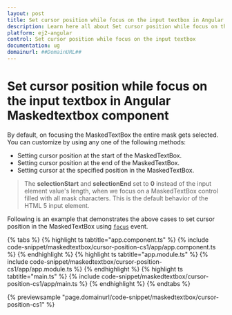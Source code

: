 ```yaml
---
layout: post
title: Set cursor position while focus on the input textbox in Angular Maskedtextbox component | Syncfusion
description: Learn here all about Set cursor position while focus on the input textbox in Syncfusion Angular Maskedtextbox component of Syncfusion Essential JS 2 and more.
platform: ej2-angular
control: Set cursor position while focus on the input textbox 
documentation: ug
domainurl: ##DomainURL##
---
```


# Set cursor position while focus on the input textbox in Angular Maskedtextbox component

By default, on focusing the MaskedTextBox the entire mask gets selected. You can customize by using any one of the following methods:

* Setting cursor position at the start of the MaskedTextBox.
* Setting cursor position at the end of the MaskedTextBox.
* Setting cursor at the specified position in the MaskedTextBox.

> The **selectionStart** and **selectionEnd** set to **0** instead of the input element value's length, when we focus on a MaskedTextBox control filled with all mask characters. This is the default behavior of the HTML 5 input element.

Following is an example that demonstrates the above cases to set cursor position in the MaskedTextBox using [`focus`](https://ej2.syncfusion.com/angular/documentation/api/maskedtextbox#focus) event.

{% tabs %}
{% highlight ts tabtitle="app.component.ts" %}
{% include code-snippet/maskedtextbox/cursor-position-cs1/app/app.component.ts %}
{% endhighlight %}
{% highlight ts tabtitle="app.module.ts" %}
{% include code-snippet/maskedtextbox/cursor-position-cs1/app/app.module.ts %}
{% endhighlight %}
{% highlight ts tabtitle="main.ts" %}
{% include code-snippet/maskedtextbox/cursor-position-cs1/app/main.ts %}
{% endhighlight %}
{% endtabs %}
  
{% previewsample "page.domainurl/code-snippet/maskedtextbox/cursor-position-cs1" %}